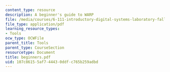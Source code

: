 ```yaml
---
content_type: resource
description: A beginner's guide to WARP
file: /media/courses/6-111-introductory-digital-systems-laboratory-fall-2002/107c86155af744430ddfc765b259adbd_beginners.pdf
file_type: application/pdf
learning_resource_types:
- Tools
ocw_type: OCWFile
parent_title: Tools
parent_type: CourseSection
resourcetype: Document
title: beginners.pdf
uid: 107c8615-5af7-4443-0ddf-c765b259adbd
---
```

